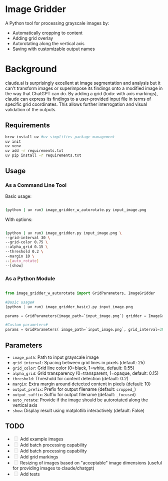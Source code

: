 # Image Gridder

A Python tool for processing grayscale images by:

- Automatically cropping to content
- Adding grid overlay
- Autorotating along the vertical axis
- Saving with customizable output names

# Background

claude.ai is surprisingly excellent at image segmentation and analysis but it can't transform images or superimpose its findings onto a modified image in the way that ChatGPT can do. By adding a grid (todo: with axis markings), claude can express its findings to a user-provided input file in terms of specific grid coordinates. This allows further interrogation and visual validation of the outputs.

## Requirements

```bash 
brew install uv #uv simplifies package management
uv init
uv venv
uv add -r requirements.txt
uv pip install -r requirements.txt

```

## Usage

### As a Command Line Tool

Basic usage: 

```bash 

(python | uv run) image_gridder_w_autorotate.py input_image.png 

```

With options: 

```bash 

(python | uv run) image_gridder.py input_image.png \
--grid-interval 30 \
--grid-color 0.75 \
--alpha_grid 0.15 \
--threshold 0.2 \
--margin 10 \
--[auto_rotate]
--[show]

```

### As a Python Module

```python 

from image_gridder_w_autorotate import GridParameters, ImageGridder

#Basic usage# 
(python | uv run) image_gridder_basic).py input_image.png 

params = GridParameters(image_path=`input_image.png`) gridder = ImageGridder(params) output_file = gridder.process()

#Custom parameters# 
params = GridParameters( image_path=`input_image.png`, grid_interval=30, grid_color=0.75, alpha_grid=0.15, threshold=0.2, margin=10, show_plt=True ) 

```

## Parameters

- `image_path`: Path to input grayscale image
- `grid_interval`: Spacing between grid lines in pixels (default: 25)
- `grid_color`: Grid line color (0=black, 1=white, default: 0.55)
- `alpha_grid`: Grid transparency (0=transparent, 1=opaque, default: 0.15)
- `threshold`: Threshold for content detection (default: 0.2)
- `margin`: Extra margin around detected content in pixels (default: 10)
- `output_prefix`: Prefix for output filename (default: `cropped_`)
- `output_suffix`: Suffix for output filename (default: `_focused`)
- `auto_rotate`: Provide if the image should be autorotated along the vertical axis
- `show`: Display result using matplotlib interactively (default: False)

## TODO

- <input disabled="" type="checkbox"> Add example images
- <input disabled="" type="checkbox"> Add batch processing capability
- <input disabled="" type="checkbox"> Add batch processing capability
- <input disabled="" type="checkbox"> Add grid markings
- <input disabled="" type="checkbox"> Resizing of images based on "acceptable" image dimensions (useful for providing images to claude/chatgpt)
- <input disabled="" type="checkbox"> Add tests 
